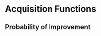 <!--
 FileName:      bayesian_optimization
 Author:        8ucchiman
 CreatedDate:   2023-04-28 16:19:59
 LastModified:  2023-01-25 10:56:12 +0900
 Reference:     8ucchiman.jp
 Description:   ---
-->


# Acquisition Functions
## Probability of Improvement

